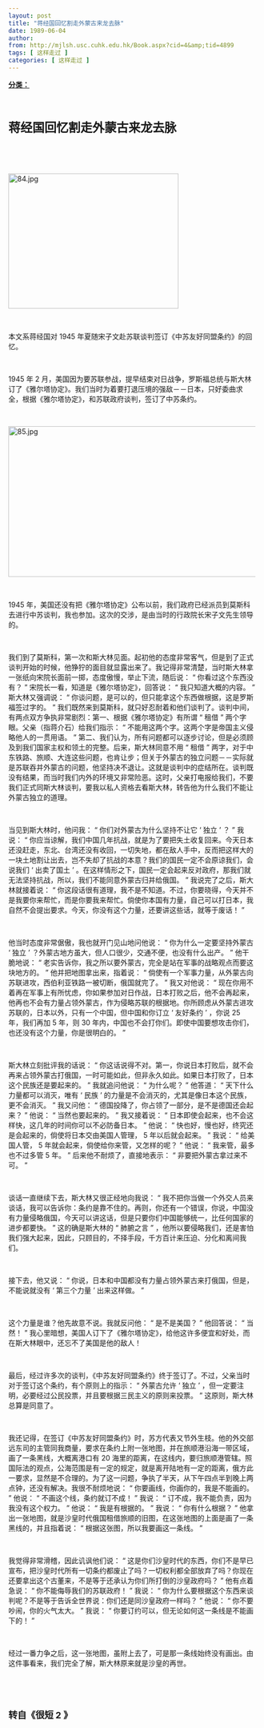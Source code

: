 ```yaml
---
layout: post
title: "蒋经国回忆割走外蒙古来龙去脉"
date: 1989-06-04
author: 
from: http://mjlsh.usc.cuhk.edu.hk/Book.aspx?cid=4&amp;tid=4899
tags: [ 这样走过 ]
categories: [ 这样走过 ]
---
```


<div style="margin: 15px 10px 10px 0px;">
<div>
<span id="ctl00_ContentPlaceHolder1_chapter1_SubjectLabel" style="font-weight:bold;text-decoration:underline;">
   分类：
  </span>
</div>
<p class="p1">
<b>
<font size="5">
<span class="s1">
</span>
<br/>
</font>
</b>
</p>
<p class="p2">
<span class="s1">
<b>
<font size="5">
     蒋经国回忆割走外蒙古来龙去脉
    </font>
</b>
</span>
</p>
<p class="p1">
<span class="s1">
</span>
<br/>
</p>
<p class="p1">
<span class="s1">
</span>
<br/>
</p>
<p class="p3">
<span class="s1">
<img alt="84.jpg" border="0" height="270" src="http://mjlsh.usc.cuhk.edu.hk/medias/contents/4899/84.jpg" width="340"/>
</span>
</p>
<p class="p1">
<span class="s1">
</span>
<br/>
</p>
<p class="p2">
<span class="s1">
   本文系蒋经国对
  </span>
<span class="s2">
   1945
  </span>
<span class="s1">
   年夏随宋子文赴苏联谈判签订《中苏友好同盟条约》的回忆。
  </span>
</p>
<p class="p1">
<span class="s1">
</span>
<br/>
</p>
<p class="p2">
<span class="s2">
   1945
  </span>
<span class="s1">
   年
  </span>
<span class="s2">
   2
  </span>
<span class="s1">
   月，美国因为要苏联参战，提早结束对日战争，罗斯福总统与斯大林订了《雅尔塔协定》。我们当时为着要打退压境的强敌－－日本，只好委曲求全，根据《雅尔塔协定》，和苏联政府谈判，签订了中苏条约。
  </span>
</p>
<p class="p1">
<span class="s1">
</span>
<br/>
</p>
<p class="p3">
<span class="s1">
<img alt="85.jpg" border="0" height="301" src="http://mjlsh.usc.cuhk.edu.hk/medias/contents/4899/85.jpg" width="500"/>
</span>
</p>
<p class="p1">
<span class="s1">
</span>
<br/>
</p>
<p class="p2">
<span class="s2">
   1945
  </span>
<span class="s1">
   年，美国还没有把《雅尔塔协定》公布以前，我们政府已经派员到莫斯科去进行中苏谈判，我也参加。这次的交涉，是由当时的行政院长宋子文先生领导的。
  </span>
</p>
<p class="p1">
<span class="s1">
</span>
<br/>
</p>
<p class="p2">
<span class="s1">
   我们到了莫斯科，第一次和斯大林见面。起初他的态度非常客气，但是到了正式谈判开始的时候，他狰狞的面目就显露出来了。我记得非常清楚，当时斯大林拿一张纸向宋院长面前一掷，态度傲慢，举止下流，随后说：
  </span>
<span class="s2">
   “
  </span>
<span class="s1">
   你看过这个东西没有？
  </span>
<span class="s2">
   ”
  </span>
<span class="s1">
   宋院长一看，知道是《雅尔塔协定》，回答说：
  </span>
<span class="s2">
   “
  </span>
<span class="s1">
   我只知道大概的内容。
  </span>
<span class="s2">
   ”
  </span>
<span class="s1">
   斯大林又强调说：
  </span>
<span class="s2">
   “
  </span>
<span class="s1">
   你谈问题，是可以的，但只能拿这个东西做根据，这是罗斯福签过字的。
  </span>
<span class="s2">
   ”
  </span>
<span class="s1">
   我们既然来到莫斯科，就只好忍耐着和他们谈判了。谈判中间，有两点双方争执非常剧烈：第一、根据《雅尔塔协定》有所谓
  </span>
<span class="s2">
   “
  </span>
<span class="s1">
   租借
  </span>
<span class="s2">
   ”
  </span>
<span class="s1">
   两个字眼。父亲（指蒋介石）给我们指示：
  </span>
<span class="s2">
   “
  </span>
<span class="s1">
   不能用这两个字。这两个字是帝国主义侵略他人的一贯用语。
  </span>
<span class="s2">
   ”
  </span>
<span class="s1">
   第二、我们认为，所有问题都可以逐步讨论，但是必须顾及到我们国家主权和领土的完整。后来，斯大林同意不用
  </span>
<span class="s2">
   “
  </span>
<span class="s1">
   租借
  </span>
<span class="s2">
   ”
  </span>
<span class="s1">
   两字，对于中东铁路、旅顺、大连这些问题，也肯让步；但关于外蒙古的独立问题－－实际就是苏联吞并外蒙古的问题，他坚持决不退让。这就是谈判中的症结所在。谈判既没有结果，而当时我们内外的环境又非常险恶。这时，父亲打电报给我们，不要我们正式同斯大林谈判，要我以私人资格去看斯大林，转告他为什么我们不能让外蒙古独立的道理。
  </span>
</p>
<p class="p1">
<span class="s1">
</span>
<br/>
</p>
<p class="p2">
<span class="s1">
   当见到斯大林时，他问我：
  </span>
<span class="s2">
   “
  </span>
<span class="s1">
   你们对外蒙古为什么坚持不让它
  </span>
<span class="s2">
   ‘
  </span>
<span class="s1">
   独立
  </span>
<span class="s2">
   ’
  </span>
<span class="s1">
   ？
  </span>
<span class="s2">
   ”
  </span>
<span class="s1">
   我说：
  </span>
<span class="s2">
   “
  </span>
<span class="s1">
   你应当谅解，我们中国几年抗战，就是为了要把失土收复回来。今天日本还没赶走，东北、台湾还没有收回，一切失地，都在敌人手中，反而把这样大的一块土地割让出去，岂不失却了抗战的本意？我们的国民一定不会原谅我们，会说我们
  </span>
<span class="s2">
   ‘
  </span>
<span class="s1">
   出卖了国土
  </span>
<span class="s2">
   ’
  </span>
<span class="s1">
   。在这样情形之下，国民一定会起来反对政府，那我们就无法坚持抗战，所以，我们不能同意外蒙古归并给俄国。
  </span>
<span class="s2">
   ”
  </span>
<span class="s1">
   我说完了之后，斯大林就接着说：
  </span>
<span class="s2">
   “
  </span>
<span class="s1">
   你这段话很有道理，我不是不知道。不过，你要晓得，今天并不是我要你来帮忙，而是你要我来帮忙。倘使你本国有力量，自己可以打日本，我自然不会提出要求。今天，你没有这个力量，还要讲这些话，就等于废话！
  </span>
<span class="s2">
   ”
  </span>
</p>
<p class="p1">
<span class="s1">
</span>
<br/>
</p>
<p class="p2">
<span class="s1">
   他当时态度非常倨傲，我也就开门见山地问他说：
  </span>
<span class="s2">
   “
  </span>
<span class="s1">
   你为什么一定要坚持外蒙古
  </span>
<span class="s2">
   ‘
  </span>
<span class="s1">
   独立
  </span>
<span class="s2">
   ’
  </span>
<span class="s1">
   ？外蒙古地方虽大，但人口很少，交通不便，也没有什么出产。
  </span>
<span class="s2">
   ”
  </span>
<span class="s1">
   他干脆地说：
  </span>
<span class="s2">
   “
  </span>
<span class="s1">
   老实告诉你，我之所以要外蒙古，完全是站在军事的战略观点而要这块地方的。
  </span>
<span class="s2">
   ”
  </span>
<span class="s1">
   他并把地图拿出来，指着说：
  </span>
<span class="s2">
   “
  </span>
<span class="s1">
   倘使有一个军事力量，从外蒙古向苏联进攻，西伯利亚铁路一被切断，俄国就完了。
  </span>
<span class="s2">
   ”
  </span>
<span class="s1">
   我又对他说：
  </span>
<span class="s2">
   “
  </span>
<span class="s1">
   现在你用不着再在军事上有所忧虑，你如果参加对日作战，日本打败之后，他不会再起来，他再也不会有力量占领外蒙古，作为侵略苏联的根据地。你所顾虑从外蒙古进攻苏联的，日本以外，只有一个中国，但中国和你订立
  </span>
<span class="s2">
   ‘
  </span>
<span class="s1">
   友好条约
  </span>
<span class="s2">
   ’
  </span>
<span class="s1">
   ，你说
  </span>
<span class="s2">
   25
  </span>
<span class="s1">
   年，我们再加
  </span>
<span class="s2">
   5
  </span>
<span class="s1">
   年，则
  </span>
<span class="s2">
   30
  </span>
<span class="s1">
   年内，中国也不会打你们。即使中国要想攻击你们，也还没有这个力量，你是很明白的。
  </span>
<span class="s2">
   ”
  </span>
</p>
<p class="p1">
<span class="s1">
</span>
<br/>
</p>
<p class="p2">
<span class="s1">
   斯大林立刻批评我的话说：
  </span>
<span class="s2">
   “
  </span>
<span class="s1">
   你这话说得不对。第一，你说日本打败后，就不会再来占领外蒙古打俄国，一时可能如此，但非永久如此。如果日本打败了，日本这个民族还是要起来的。
  </span>
<span class="s2">
   ”
  </span>
<span class="s1">
   我就追问他说：
  </span>
<span class="s2">
   “
  </span>
<span class="s1">
   为什么呢？
  </span>
<span class="s2">
   ”
  </span>
<span class="s1">
   他答道：
  </span>
<span class="s2">
   “
  </span>
<span class="s1">
   天下什么力量都可以消灭，唯有
  </span>
<span class="s2">
   ‘
  </span>
<span class="s1">
   民族
  </span>
<span class="s2">
   ’
  </span>
<span class="s1">
   的力量是不会消灭的，尤其是像日本这个民族，更不会消灭。
  </span>
<span class="s2">
   ”
  </span>
<span class="s1">
   我又问他：
  </span>
<span class="s2">
   “
  </span>
<span class="s1">
   德国投降了，你占领了一部分，是不是德国还会起来？
  </span>
<span class="s2">
   ”
  </span>
<span class="s1">
   他说：
  </span>
<span class="s2">
   “
  </span>
<span class="s1">
   当然也要起来的。
  </span>
<span class="s2">
   ”
  </span>
<span class="s1">
   我又接着说：
  </span>
<span class="s2">
   “
  </span>
<span class="s1">
   日本即使会起来，也不会这样快，这几年的时间你可以不必防备日本。
  </span>
<span class="s2">
   ”
  </span>
<span class="s1">
   他说：
  </span>
<span class="s2">
   “
  </span>
<span class="s1">
   快也好，慢也好，终究还是会起来的，倘使将日本交由美国人管理，
  </span>
<span class="s2">
   5
  </span>
<span class="s1">
   年以后就会起来。
  </span>
<span class="s2">
   ”
  </span>
<span class="s1">
   我说：
  </span>
<span class="s2">
   “
  </span>
<span class="s1">
   给美国人管，
  </span>
<span class="s2">
   5
  </span>
<span class="s1">
   年就会起来，倘使给你来管，又怎样的呢？
  </span>
<span class="s2">
   ”
  </span>
<span class="s1">
   他说：
  </span>
<span class="s2">
   “
  </span>
<span class="s1">
   我来管，最多也不过多管
  </span>
<span class="s2">
   5
  </span>
<span class="s1">
   年。
  </span>
<span class="s2">
   ”
  </span>
<span class="s1">
   后来他不耐烦了，直接地表示：
  </span>
<span class="s2">
   “
  </span>
<span class="s1">
   非要把外蒙古拿过来不可。
  </span>
<span class="s2">
   ”
  </span>
</p>
<p class="p1">
<span class="s1">
</span>
<br/>
</p>
<p class="p2">
<span class="s1">
   谈话一直继续下去，斯大林又很正经地向我说：
  </span>
<span class="s2">
   “
  </span>
<span class="s1">
   我不把你当做一个外交人员来谈话，我可以告诉你：条约是靠不住的。再则，你还有一个错误，你说，中国没有力量侵略俄国，今天可以讲这话，但是只要你们中国能够统一，比任何国家的进步都要快。
  </span>
<span class="s2">
   ”
  </span>
<span class="s1">
   这的确是斯大林的
  </span>
<span class="s2">
   “
  </span>
<span class="s1">
   肺腑之言
  </span>
<span class="s2">
   ”
  </span>
<span class="s1">
   ，他所以要侵略我们，还是害怕我们强大起来，因此，只顾目的，不择手段，千方百计来压迫、分化和离间我们。
  </span>
</p>
<p class="p1">
<span class="s1">
</span>
<br/>
</p>
<p class="p2">
<span class="s1">
   接下去，他又说：
  </span>
<span class="s2">
   “
  </span>
<span class="s1">
   你说，日本和中国都没有力量占领外蒙古来打俄国，但是，不能说就没有
  </span>
<span class="s2">
   ‘
  </span>
<span class="s1">
   第三个力量
  </span>
<span class="s2">
   ’
  </span>
<span class="s1">
   出来这样做。
  </span>
<span class="s2">
   ”
  </span>
</p>
<p class="p1">
<span class="s1">
</span>
<br/>
</p>
<p class="p2">
<span class="s1">
   这个力量是谁？他先故意不说。我就反问他：
  </span>
<span class="s2">
   “
  </span>
<span class="s1">
   是不是美国？
  </span>
<span class="s2">
   ”
  </span>
<span class="s1">
   他回答说：
  </span>
<span class="s2">
   “
  </span>
<span class="s1">
   当然！
  </span>
<span class="s2">
   ”
  </span>
<span class="s1">
   我心里暗想，美国人订下了《雅尔塔协定》，给他这许多便宜和好处，而在斯大林眼中，还忘不了美国是他的敌人！
  </span>
</p>
<p class="p1">
<span class="s1">
</span>
<br/>
</p>
<p class="p2">
<span class="s1">
   最后，经过许多次的谈判，《中苏友好同盟条约》终于签订了。不过，父亲当时对于签订这个条约，有个原则上的指示：
  </span>
<span class="s2">
   “
  </span>
<span class="s1">
   外蒙古允许
  </span>
<span class="s2">
   ‘
  </span>
<span class="s1">
   独立
  </span>
<span class="s2">
   ’
  </span>
<span class="s1">
   ，但一定要注明，必要经过公民投票，并且要根据三民主义的原则来投票。
  </span>
<span class="s2">
   ”
  </span>
<span class="s1">
   这原则，斯大林总算是同意了。
  </span>
</p>
<p class="p1">
<span class="s1">
</span>
<br/>
</p>
<p class="p2">
<span class="s1">
   我还记得，在签订《中苏友好同盟条约》时，苏方代表又节外生枝。他的外交部远东司的主管同我商量，要求在条约上附一张地图，并在旅顺港沿海一带区域，画了一条黑线，大概离港口有
  </span>
<span class="s2">
   20
  </span>
<span class="s1">
   海里的距离，在这线内，要归旅顺港管辖。照国际法的观点，公海范围是有一定的规定，就是离开陆地有一定的距离，俄方此一要求，显然是不合理的。为了这一问题，争执了半天，从下午四点半到晚上两点钟，还没有解决。我很不耐烦地说：
  </span>
<span class="s2">
   “
  </span>
<span class="s1">
   你要画线，你画你的，我是不能画的。
  </span>
<span class="s2">
   ”
  </span>
<span class="s1">
   他说：
  </span>
<span class="s2">
   “
  </span>
<span class="s1">
   不画这个线，条约就订不成！
  </span>
<span class="s2">
   ”
  </span>
<span class="s1">
   我说：
  </span>
<span class="s2">
   “
  </span>
<span class="s1">
   订不成，我不能负责，因为我没有这个权力。
  </span>
<span class="s2">
   ”
  </span>
<span class="s1">
   他说：
  </span>
<span class="s2">
   “
  </span>
<span class="s1">
   我是有根据的。
  </span>
<span class="s2">
   ”
  </span>
<span class="s1">
   我说：
  </span>
<span class="s2">
   “
  </span>
<span class="s1">
   你有什么根据？
  </span>
<span class="s2">
   ”
  </span>
<span class="s1">
   他拿出一张地图，就是沙皇时代俄国租借旅顺的旧图，在这张地图的上面是画了一条黑线的，并且指着说：
  </span>
<span class="s2">
   “
  </span>
<span class="s1">
   根据这张图，所以我要画这一条线。
  </span>
<span class="s2">
   ”
  </span>
</p>
<p class="p1">
<span class="s1">
</span>
<br/>
</p>
<p class="p2">
<span class="s1">
   我觉得非常滑稽，因此讥讽他们说：
  </span>
<span class="s2">
   “
  </span>
<span class="s1">
   这是你们沙皇时代的东西，你们不是早已宣布，把沙皇时代所有一切条约都废止了吗？一切权利都全部放弃了吗？你现在还要拿出这个古董来，不是等于还承认为你们所打倒的沙皇政府吗？
  </span>
<span class="s2">
   ”
  </span>
<span class="s1">
   他有点着急说：
  </span>
<span class="s2">
   “
  </span>
<span class="s1">
   你不能侮辱我们的苏联政府！
  </span>
<span class="s2">
   ”
  </span>
<span class="s1">
   我说：
  </span>
<span class="s2">
   “
  </span>
<span class="s1">
   你为什么要根据这个东西来谈判呢？不是等于告诉全世界说：你们还是同沙皇政府一样吗？
  </span>
<span class="s2">
   ”
  </span>
<span class="s1">
   他说：
  </span>
<span class="s2">
   “
  </span>
<span class="s1">
   你不要吵闹，你的火气太大。
  </span>
<span class="s2">
   ”
  </span>
<span class="s1">
   我说：
  </span>
<span class="s2">
   “
  </span>
<span class="s1">
   你要订约可以，但无论如何这一条线是不能画下的！
  </span>
<span class="s2">
   ”
  </span>
</p>
<p class="p1">
<span class="s1">
</span>
<br/>
</p>
<p class="p2">
<span class="s1">
   经过一番力争之后，这一张地图，虽附上去了，可是那一条线始终没有画出。由这件事看来，我们完全了解，斯大林原来就是沙皇的再世。
  </span>
</p>
<p class="p1">
<span class="s1">
</span>
<br/>
</p>
<p class="p1">
<b>
<font size="4">
<span class="s1">
</span>
<br/>
</font>
</b>
</p>
<p class="p2">
<b>
<font size="4">
<span class="s1">
     转自《很短
    </span>
<span class="s2">
     2
    </span>
<span class="s1">
     》
    </span>
</font>
</b>
</p>
</div>
